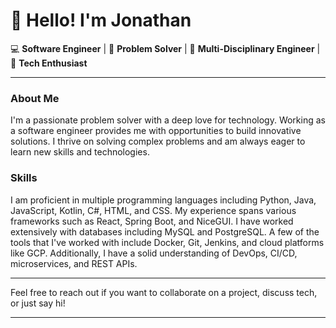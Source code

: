 # 👋 Hello! I'm Jonathan

💻 **Software Engineer** | 🔧 **Problem Solver** | 🧩 **Multi-Disciplinary Engineer** | 🧠 **Tech Enthusiast**

---

### About Me

I'm a passionate problem solver with a deep love for technology. Working as a software engineer provides me with opportunities to build innovative solutions. I thrive on solving complex problems and am always eager to learn new skills and technologies.

### Skills

I am proficient in multiple programming languages including Python, Java, JavaScript, Kotlin, C#, HTML, and CSS. My experience spans various frameworks such as React, Spring Boot, and NiceGUI. I have worked extensively with databases including MySQL and PostgreSQL. A few of the tools that I've worked with include Docker, Git, Jenkins, and cloud platforms like GCP. Additionally, I have a solid understanding of DevOps, CI/CD, microservices, and REST APIs.

---

Feel free to reach out if you want to collaborate on a project, discuss tech, or just say hi!

---


